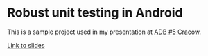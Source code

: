 Robust unit testing in Android
==============================

This is a sample project used in my presentation at [ADB #5 Cracow](http://www.meetup.com/ADB-Android-Developers-Backstage/events/221578987/).

[Link to slides](https://github.com/sliskiCode/Robust-unit-testing-in-Android/blob/kotlin/slides/Robust%20unit%20testing.pdf)
